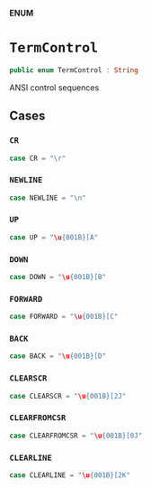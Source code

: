 **ENUM**

# `TermControl`

```swift
public enum TermControl : String
```

ANSI control sequences

## Cases
### `CR`

```swift
case CR = "\r"
```

### `NEWLINE`

```swift
case NEWLINE = "\n"
```

### `UP`

```swift
case UP = "\u{001B}[A"
```

### `DOWN`

```swift
case DOWN = "\u{001B}[B"
```

### `FORWARD`

```swift
case FORWARD = "\u{001B}[C"
```

### `BACK`

```swift
case BACK = "\u{001B}[D"
```

### `CLEARSCR`

```swift
case CLEARSCR = "\u{001B}[2J"
```

### `CLEARFROMCSR`

```swift
case CLEARFROMCSR = "\u{001B}[0J"
```

### `CLEARLINE`

```swift
case CLEARLINE = "\u{001B}[2K"
```
